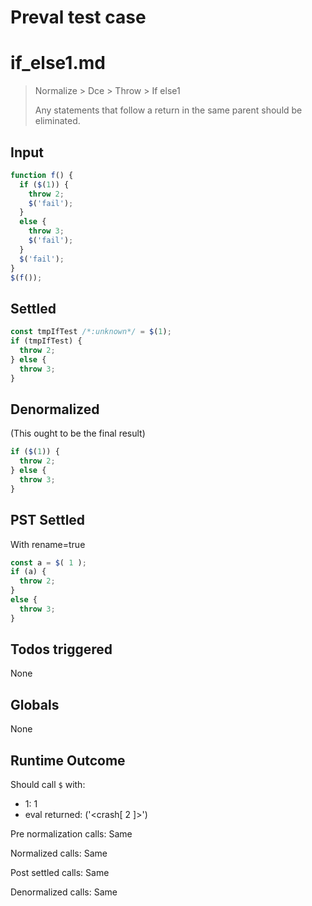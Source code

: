 # Preval test case

# if_else1.md

> Normalize > Dce > Throw > If else1
>
> Any statements that follow a return in the same parent should be eliminated.

## Input

`````js filename=intro
function f() {
  if ($(1)) {
    throw 2;
    $('fail');
  }
  else {
    throw 3;
    $('fail');
  }
  $('fail');
}
$(f());
`````


## Settled


`````js filename=intro
const tmpIfTest /*:unknown*/ = $(1);
if (tmpIfTest) {
  throw 2;
} else {
  throw 3;
}
`````


## Denormalized
(This ought to be the final result)

`````js filename=intro
if ($(1)) {
  throw 2;
} else {
  throw 3;
}
`````


## PST Settled
With rename=true

`````js filename=intro
const a = $( 1 );
if (a) {
  throw 2;
}
else {
  throw 3;
}
`````


## Todos triggered


None


## Globals


None


## Runtime Outcome


Should call `$` with:
 - 1: 1
 - eval returned: ('<crash[ 2 ]>')

Pre normalization calls: Same

Normalized calls: Same

Post settled calls: Same

Denormalized calls: Same
